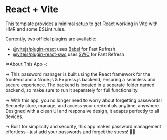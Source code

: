 # React + Vite

This template provides a minimal setup to get React working in Vite with HMR and some ESLint rules.

Currently, two official plugins are available:

- [@vitejs/plugin-react](https://github.com/vitejs/vite-plugin-react/blob/main/packages/plugin-react/README.md) uses [Babel](https://babeljs.io/) for Fast Refresh
- [@vitejs/plugin-react-swc](https://github.com/vitejs/vite-plugin-react-swc) uses [SWC](https://swc.rs/) for Fast Refresh



=>About This App -:


-> This password manager is built using the React framework for the frontend and a Node.js & Express.js backend, ensuring a seamless and secure experience. The backend is located in a separate folder named backend, so make sure to run it separately for full functionality.

-> With this app, you no longer need to worry about forgetting passwords! Securely store, manage, and access your credentials anytime, anywhere. Designed with a clean UI and responsive design, it adapts perfectly to all devices.

-> Built for simplicity and security, this app makes password management effortless—just add your passwords and forget the stress! 🔐🚀
